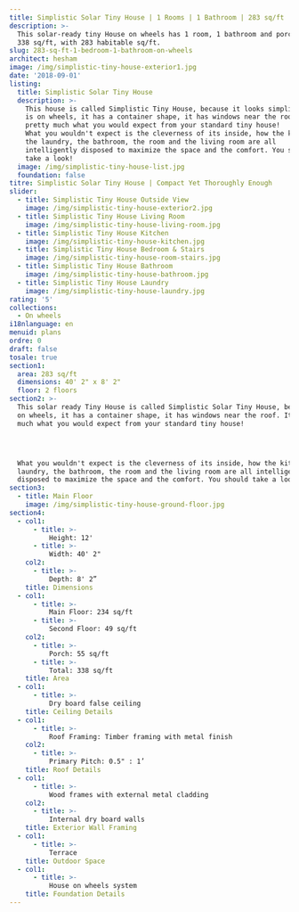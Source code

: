 ```yaml
---
title: Simplistic Solar Tiny House | 1 Rooms | 1 Bathroom | 283 sq/ft
description: >-
  This solar-ready tiny House on wheels has 1 room, 1 bathroom and porch, for a total of
  338 sq/ft, with 283 habitable sq/ft.
slug: 283-sq-ft-1-bedroom-1-bathroom-on-wheels
architect: hesham
image: /img/simplistic-tiny-house-exterior1.jpg
date: '2018-09-01'
listing:
  title: Simplistic Solar Tiny House
  description: >-
    This house is called Simplistic Tiny House, because it looks simplistic: it
    is on wheels, it has a container shape, it has windows near the roof. It's
    pretty much what you would expect from your standard tiny house!
    What you wouldn't expect is the cleverness of its inside, how the kitchen,
    the laundry, the bathroom, the room and the living room are all
    intelligently disposed to maximize the space and the comfort. You should
    take a look!
  image: /img/simplistic-tiny-house-list.jpg
  foundation: false
titre: Simplistic Solar Tiny House | Compact Yet Thoroughly Enough
slider:
  - title: Simplistic Tiny House Outside View
    image: /img/simplistic-tiny-house-exterior2.jpg
  - title: Simplistic Tiny House Living Room
    image: /img/simplistic-tiny-house-living-room.jpg
  - title: Simplistic Tiny House Kitchen
    image: /img/simplistic-tiny-house-kitchen.jpg
  - title: Simplistic Tiny House Bedroom & Stairs
    image: /img/simplistic-tiny-house-room-stairs.jpg
  - title: Simplistic Tiny House Bathroom
    image: /img/simplistic-tiny-house-bathroom.jpg
  - title: Simplistic Tiny House Laundry
    image: /img/simplistic-tiny-house-laundry.jpg
rating: '5'
collections:
  - On wheels
i18nlanguage: en
menuid: plans
ordre: 0
draft: false
tosale: true
section1:
  area: 283 sq/ft
  dimensions: 40' 2" x 8' 2"
  floor: 2 floors
section2: >-
  This solar ready Tiny House is called Simplistic Solar Tiny House, because it looks simplistic: it is
  on wheels, it has a container shape, it has windows near the roof. It's pretty
  much what you would expect from your standard tiny house! 




  What you wouldn't expect is the cleverness of its inside, how the kitchen, the
  laundry, the bathroom, the room and the living room are all intelligently
  disposed to maximize the space and the comfort. You should take a look!
section3:
  - title: Main Floor
    image: /img/simplistic-tiny-house-ground-floor.jpg
section4:
  - col1:
      - title: >- 
          Height: 12'
      - title: >- 
          Width: 40' 2"
    col2:
      - title: >- 
          Depth: 8' 2”
    title: Dimensions
  - col1:
      - title: >- 
          Main Floor: 234 sq/ft 
      - title: >- 
          Second Floor: 49 sq/ft
    col2:
      - title: >- 
          Porch: 55 sq/ft
      - title: >-
          Total: 338 sq/ft
    title: Area
  - col1:
      - title: >- 
          Dry board false ceiling
    title: Ceiling Details
  - col1:
      - title: >- 
          Roof Framing: Timber framing with metal finish
    col2:
      - title: >- 
          Primary Pitch: 0.5" : 1’ 
    title: Roof Details
  - col1:
      - title: >- 
          Wood frames with external metal cladding 
    col2:
      - title: >-
          Internal dry board walls
    title: Exterior Wall Framing
  - col1:
      - title: >- 
          Terrace
    title: Outdoor Space
  - col1:
      - title: >- 
          House on wheels system
    title: Foundation Details
---
```


